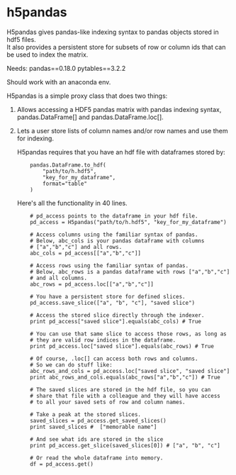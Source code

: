 # h5pandas
H5pandas gives pandas-like indexing syntax to pandas objects stored in hdf5 files.  
It also provides a persistent store for subsets of row or column
ids that can be used to index the matrix.

Needs:
 pandas==0.18.0
 pytables==3.2.2

 Should work with an anaconda env.


 H5pandas is a simple proxy class that does two things:

 1. Allows accessing a HDF5 pandas matrix with pandas indexing
 syntax, pandas.DataFrame[] and pandas.DataFrame.loc[].

 2. Lets a user store lists of column names and/or row names and use
 them for indexing.

    H5pandas requires that you have an hdf file with dataframes stored by:
    ```
        pandas.DataFrame.to_hdf(
            "path/to/h.hdf5",
            "key_for_my_dataframe",
            format="table"
        )
    ```
    Here's all the functionality in 40 lines.
    ```
        # pd_access points to the dataframe in your hdf file.
        pd_access = H5pandas("path/to/h.hdf5", "key_for_my_dataframe")

        # Access columns using the familiar syntax of pandas.
        # Below, abc_cols is your pandas dataframe with columns
        # ["a","b","c"] and all rows.
        abc_cols = pd_access[["a","b","c"]]

        # Access rows using the familiar syntax of pandas.
        # Below, abc_rows is a pandas dataframe with rows ["a","b","c"]
        # and all columns.
        abc_rows = pd_access.loc[["a","b","c"]]

        # You have a persistent store for defined slices.
        pd_access.save_slice(["a", "b", "c"], "saved slice")

        # Access the stored slice directly through the indexer.
        print pd_access["saved slice"].equals(abc_cols) # True

        # You can use that same slice to access those rows, as long as
        # they are valid row indices in the dataframe.
        print pd_access.loc["saved slice"].equals(abc_rows) # True

        # Of course, .loc[] can access both rows and columns.
        # So we can do stuff like:
        abc_rows_and_cols = pd_access.loc["saved slice", "saved slice"]
        print abc_rows_and_cols.equals(abc_rows["a","b","c"]) # True

        # The saved slices are stored in the hdf file, so you can
        # share that file with a colleague and they will have access
        # to all your saved sets of row and column names.

        # Take a peak at the stored slices.
        saved_slices = pd_access.get_saved_slices()
        print saved_slices #  ["memorable name"]

        # And see what ids are stored in the slice
        print pd_access.get_slice(saved_slices[0]) # ["a", "b", "c"]

        # Or read the whole dataframe into memory.
        df = pd_access.get()
     ```

